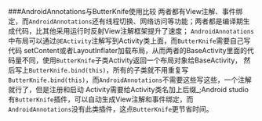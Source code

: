 ###AndroidAnnotations与ButterKnife使用比较
两者都有View注解、事件绑定，而`AndroidAnnotations`还有线程切换、网络访问等功能；两者都是编译期生成代码，比其他采用运行时反射View注解框架提升了速度；
`AndroidAnnotations`中布局可以通过`@EActivity`注解写到Activity类上面，而`ButterKnife`需要自己写代码
setContent或者LayoutInflater加载布局，从而两者的BaseActivity里面的代码量不同，使用`ButterKnife`子类Activity返回一个布局对象给BaseActivity，
然后写上`ButterKnife.bind(this)`，所有的子类就不用重复写`ButterKnife.bind(this)`，而`AndroidAnnotations`不需要这些写这些，一个注解就行了，但是注册和启动
Activity需要给Activity类名加上后缀_;Android studio有`ButterKnife`插件，可以自动生成View注解和事件绑定，而`AndroidAnnotations`没有此类插件，这点`ButterKnife`更节省时间。
